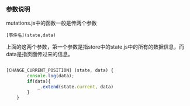 ### 参数说明

mutations.js中的函数一般是传两个参数

`[事件名](state,data)`

上面的这两个参数，第一个参数是指store中的state.js中的所有的数据信息，而data是指页面传过来的信息。

```javascript

[CHANGE_CURRENT_POSITION] (state, data) {
        console.log(data);
        if(data){
            _.extend(state.current, data)
        }
    }

```
